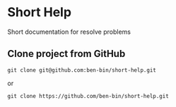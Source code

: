 # Short Help
Short documentation for resolve problems

## Clone project from GitHub
```shell
git clone git@github.com:ben-bin/short-help.git
```
or
```shell
git clone https://github.com/ben-bin/short-help.git
```